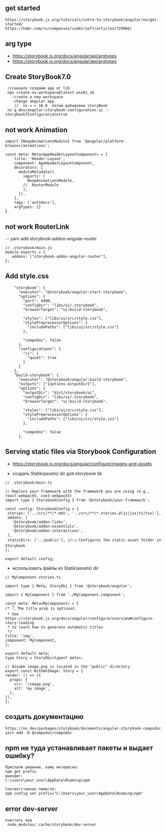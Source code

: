 ## get started

```
https://storybook.js.org/tutorials/intro-to-storybook/angular/en/get-started/
https://habr.com/ru/companies/simbirsoft/articles/729066/
```

## arg type

- https://storybook.js.org/docs/angular/api/argtypes
- https://storybook.js.org/docs/angular/api/argtypes

## Create StoryBook7.0

```
 //сначало создаем app or lib
 npx create-nx-workspace@latest wsx01_sb
   -create a new workspace
   -change angular app
    //  nx = > 16.0  потом добавляеи storyBook
 nx g @nx/angular:storybook-configuration ui --storybook7Configuration=true
```

## not work Animation

```
import {NoopAnimationsModule} from '@angular/platform-browser/animations';

const meta: Meta<AppHeaderLayoutComponent> = {
    title: 'Header-Layout',
    component: AppHeaderLayoutComponent,
    decorators: [
      moduleMetadata({
        imports: [
          NoopAnimationsModule,
        //  RouterModule
        ],
      }),
    ],
    tags: ['autodocs'],
    argTypes: {}
}

```

## not work RouterLink

-- yarn add storybook-addon-angular-router

```
// .storybook/main.js
module.exports = {
   addons: ["storybook-addon-angular-router"],
};
```

## Add style.css

```
    "storybook": {
      "executor": "@storybook/angular:start-storybook",
      "options": {
        "port": 4400,
        "configDir": "libs/ui/.storybook",
        "browserTarget": "ui:build-storybook",

        "styles": ["libs/ui/src/style.css"],
        "stylePreprocessorOptions": {
          "includePaths": ["libs/ui/src/style.css"]
        },

        "compodoc": false
      },
      "configurations": {
        "ci": {
          "quiet": true
        }
      }
    },
    "build-storybook": {
      "executor": "@storybook/angular:build-storybook",
      "outputs": ["{options.outputDir}"],
      "options": {
        "outputDir": "dist/storybook/ui",
        "configDir": "libs/ui/.storybook",
        "browserTarget": "ui:build-storybook",

        "styles": ["libs/ui/src/style.css"],
        "stylePreprocessorOptions": {
          "includePaths": ["libs/ui/src/style.css"]
        },

        "compodoc": false
      },
```

## Serving static files via Storybook Configuration

- https://storybook.js.org/docs/angular/configure/images-and-assets

- создать Statik(assets) dir для storybook lib

```
// .storybook/main.ts

// Replace your-framework with the framework you are using (e.g., react-webpack5, vue3-webpack5)
import type { StorybookConfig } from '@storybook/your-framework';

const config: StorybookConfig = {
 stories: ['../src/**/*.mdx', '../src/**/*.stories.@(js|jsx|ts|tsx)'],
 addons: [
   '@storybook/addon-links',
   '@storybook/addon-essentials',
   '@storybook/addon-interactions',
 ],
 staticDirs: ['../public'], //👈 Configures the static asset folder in Storybook
};

export default config;
```

- использовать файлы из Statik(assets) dir

```
// MyComponent.stories.ts

import type { Meta, StoryObj } from '@storybook/angular';

import { MyComponent } from './MyComponent.component';

const meta: Meta<MyComponent> = {
/* 👇 The title prop is optional.
 * See https://storybook.js.org/docs/angular/configure/overview#configure-story-loading
 * to learn how to generate automatic titles
 */
title: 'img',
component: MyComponent,
};

export default meta;
type Story = StoryObj<typeof meta>;

// Assume image.png is located in the "public" directory.
export const WithAnImage: Story = {
render: () => ({
  props: {
    src: '/image.png',
    alt: 'my image',
  },
}),
};
```

## создать документацию

```
https://nx.dev/packages/storybook/documents/angular-storybook-compodoc
yarn add -D @compodoc/compodoc
```

## npm не туда устанавливает пакеты и выдает ошибку?

```
Прислали решение, кому интересно:
npm get prefix
выводит:
C:\users\your_user\AppData\Roaming\npm

Соответственно помогло:
npm config set prefix="C:\Users\your_user\AppData\Roaming\npm"
```

## error dev-server

```
очистить кеш
 node_modules/.cache/storybook/dev-server
```
